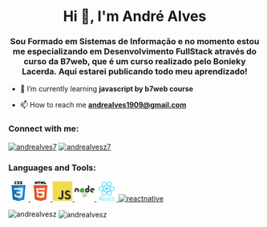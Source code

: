 <!-- ### Hi there 👋
**andrealvesz/andrealvesz** is a ✨ _special_ ✨ repository because its `README.md` (this file) appears on your GitHub profile.

Here are some ideas to get you started:

- 🔭 I’m currently working on ...
- 🌱 I’m currently learning ...
- 👯 I’m looking to collaborate on ...
- 🤔 I’m looking for help with ...
- 💬 Ask me about ...
- 📫 How to reach me: ...
- 😄 Pronouns: ...
- ⚡ Fun fact: ...
-->

<h1 align="center">Hi 👋, I'm André Alves</h1>
<h3 align="center">Sou Formado em Sistemas de Informação e no momento estou me especializando em Desenvolvimento FullStack através do curso da B7web, que é um curso realizado pelo Bonieky Lacerda. Aqui estarei publicando todo meu aprendizado!</h3>

- 🌱 I’m currently learning **javascript by b7web course**

- 📫 How to reach me **andrealves1909@gmail.com**

<h3 align="left">Connect with me:</h3>
<p align="left">
<a href="https://linkedin.com/in/andrealves7" target="blank"><img align="center" src="https://cdn.jsdelivr.net/npm/simple-icons@3.0.1/icons/linkedin.svg" alt="andrealves7" height="30" width="40" /></a>
<a href="https://instagram.com/andrealvesz7" target="blank"><img align="center" src="https://cdn.jsdelivr.net/npm/simple-icons@3.0.1/icons/instagram.svg" alt="andrealvesz7" height="30" width="40" /></a>
</p>

<h3 align="left">Languages and Tools:</h3>
<p align="left"> <a href="https://www.w3schools.com/css/" target="_blank"> <img src="https://raw.githubusercontent.com/devicons/devicon/master/icons/css3/css3-original-wordmark.svg" alt="css3" width="40" height="40"/> </a> <a href="https://www.w3.org/html/" target="_blank"> <img src="https://raw.githubusercontent.com/devicons/devicon/master/icons/html5/html5-original-wordmark.svg" alt="html5" width="40" height="40"/> </a> <a href="https://developer.mozilla.org/en-US/docs/Web/JavaScript" target="_blank"> <img src="https://raw.githubusercontent.com/devicons/devicon/master/icons/javascript/javascript-original.svg" alt="javascript" width="40" height="40"/> </a> <a href="https://nodejs.org" target="_blank"> <img src="https://raw.githubusercontent.com/devicons/devicon/master/icons/nodejs/nodejs-original-wordmark.svg" alt="nodejs" width="40" height="40"/> </a> <a href="https://reactjs.org/" target="_blank"> <img src="https://raw.githubusercontent.com/devicons/devicon/master/icons/react/react-original-wordmark.svg" alt="react" width="40" height="40"/> </a> <a href="https://reactnative.dev/" target="_blank"> <img src="https://reactnative.dev/img/header_logo.svg" alt="reactnative" width="40" height="40"/> </a> </p>


<p><img align="left" src="https://github-readme-stats.vercel.app/api/top-langs?username=andrealvesz&show_icons=true&locale=en&layout=compact&theme=radical" alt="andrealvesz" /></p>

<p>&nbsp;<img align="center" height="193" width="490" src="https://github-readme-stats.vercel.app/api?username=andrealvesz&show_icons=true&locale=en&theme=radical" alt="andrealvesz" /></p>
